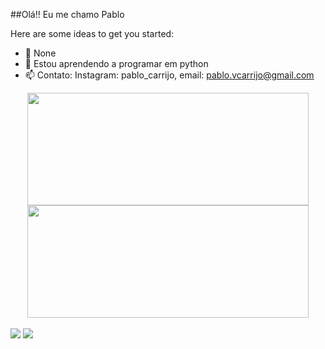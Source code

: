 ##Olá!! Eu me chamo Pablo


Here are some ideas to get you started:

- 🔭 None
- 🌱 Estou aprendendo a programar em python 
- 📫 Contato: Instagram: pablo_carrijo, email: pablo.vcarrijo@gmail.com

<div align="center">
  <a href="https://github.com/katcarrijo">
  <img height="180em" width="450em" src="https://github-readme-stats.vercel.app/api?username=katcarrijo&show_icons=true&theme=tokyonight&include_all_commits=true&count_private=true"/>
  <img height="180em" width="450em" src="https://github-readme-stats.vercel.app/api/top-langs/?username=katcarrijo&layout=compact&langs_count=7&theme=tokyonight"/>
</div>

<div style="display: inline_block"><br>
  <a href="https://www.instagram.com/pablo_carrijo" target="_blank"><img src="https://img.shields.io/badge/-Instagram-%23E4405F?style=for-the-badge&logo=instagram&logoColor=black" target="_blank"></a>
  <a href = "mailto:pablo.vcarrijo@gmail.com"><img src="https://img.shields.io/badge/-Gmail-%23333?style=for-the-badge&logo=gmail&logoColor=red" target="_blank"></a>

</div>

